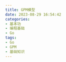 ```yaml
---
title: GPM模型
date: 2023-08-29 16:54:42
categories: 
- 基本功
- 编程基础
- Go
tags:
- Go
- GPM
- 基础知识
---
```

